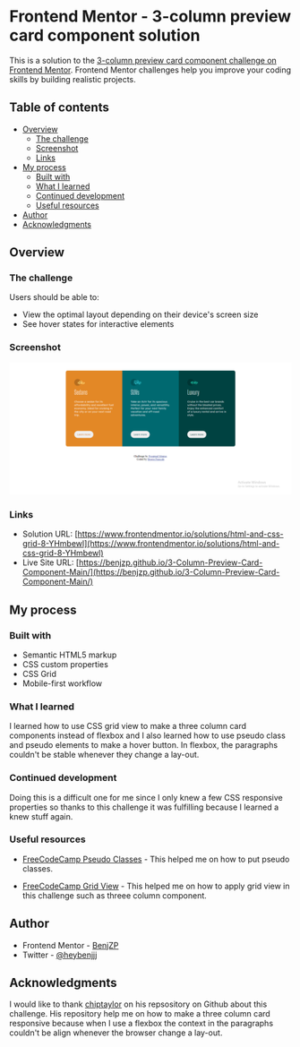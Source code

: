 # Frontend Mentor - 3-column preview card component solution

This is a solution to the [3-column preview card component challenge on Frontend Mentor](https://www.frontendmentor.io/challenges/3column-preview-card-component-pH92eAR2-). Frontend Mentor challenges help you improve your coding skills by building realistic projects. 

## Table of contents

- [Overview](#overview)
  - [The challenge](#the-challenge)
  - [Screenshot](#screenshot)
  - [Links](#links)
- [My process](#my-process)
  - [Built with](#built-with)
  - [What I learned](#what-i-learned)
  - [Continued development](#continued-development)
  - [Useful resources](#useful-resources)
- [Author](#author)
- [Acknowledgments](#acknowledgments)

## Overview

### The challenge

Users should be able to:

- View the optimal layout depending on their device's screen size
- See hover states for interactive elements

### Screenshot

![](/images/Screenshot.png)

### Links

- Solution URL: [https://www.frontendmentor.io/solutions/html-and-css-grid-8-YHmbewl](https://www.frontendmentor.io/solutions/html-and-css-grid-8-YHmbewl)
- Live Site URL: [https://benjzp.github.io/3-Column-Preview-Card-Component-Main/](https://benjzp.github.io/3-Column-Preview-Card-Component-Main/)

## My process

### Built with

- Semantic HTML5 markup
- CSS custom properties
- CSS Grid
- Mobile-first workflow

### What I learned

I learned how to use CSS grid view to make a three column card components instead of flexbox and I also learned how to use pseudo class and pseudo elements to make a hover button. In flexbox, the paragraphs couldn't be stable whenever they change a lay-out.

### Continued development

Doing this is a difficult one for me since I only knew a few CSS responsive properties so thanks to this challenge it was fulfilling because I learned a knew stuff again. 

### Useful resources

- [FreeCodeCamp Pseudo Classes](https://www.w3schools.com/css/css_pseudo_classes.asp) - This helped me on how to put pseudo classes.

- [FreeCodeCamp Grid View](https://www.w3schools.com/css/css_rwd_grid.asp) - This helped me on how to apply grid view in this challenge such as threee column component.

## Author

- Frontend Mentor - [BenjZP](https://www.frontendmentor.io/profile/BenjZP)
- Twitter - [@heybenjjj](https://twitter.com/heybenjjj?s=09)


## Acknowledgments

I would like to thank [chiptaylor](https://github.com/chiptaylor/3-column-preview-card-component/blob/main/style.css) on his repsository on Github about this challenge. His repository help me on how to make a three column card responsive because when I use a flexbox the context in the paragraphs couldn't be align whenever the browser change a lay-out.
